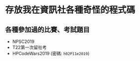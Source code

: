 # 存放我在資訊社各種奇怪的程式碼

## 各種參加過的比賽、考試題目
  * NPSC2019
  * T22第一次留社考
  * HPCodeWars2019 (密碼: ```h02P11e2019```)

